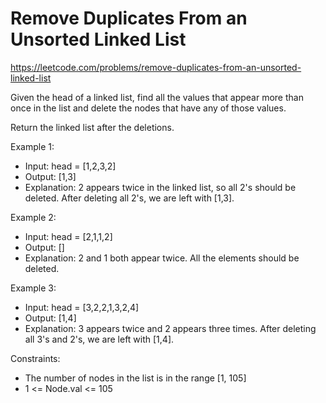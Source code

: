 # Remove Duplicates From an Unsorted Linked List
https://leetcode.com/problems/remove-duplicates-from-an-unsorted-linked-list

Given the head of a linked list, find all the values that appear more than once in the list and delete the nodes that have any of those values.

Return the linked list after the deletions.

 
Example 1:
* Input: head = [1,2,3,2]
* Output: [1,3]
* Explanation: 2 appears twice in the linked list, so all 2's should be deleted. After deleting all 2's, we are left with [1,3].


Example 2:
* Input: head = [2,1,1,2]
* Output: []
* Explanation: 2 and 1 both appear twice. All the elements should be deleted.


Example 3:
* Input: head = [3,2,2,1,3,2,4]
* Output: [1,4]
* Explanation: 3 appears twice and 2 appears three times. After deleting all 3's and 2's, we are left with [1,4].


Constraints:
* The number of nodes in the list is in the range [1, 105]
* 1 <= Node.val <= 105